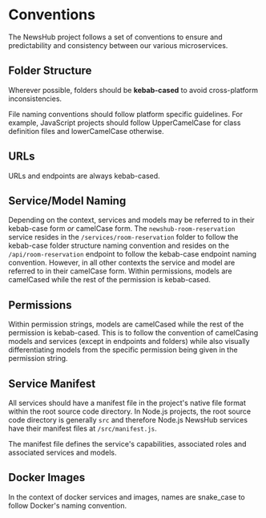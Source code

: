 # Conventions

The NewsHub project follows a set of conventions to ensure and predictability and consistency between our various microservices.

## Folder Structure

Wherever possible, folders should be **kebab-cased** to avoid cross-platform inconsistencies.

File naming conventions should follow platform specific guidelines. For example, JavaScript projects should follow UpperCamelCase for class definition files and lowerCamelCase otherwise.

## URLs

URLs and endpoints are always kebab-cased.

## Service/Model Naming

Depending on the context, services and models may be referred to in their kebab-case form *or* camelCase form. The `newshub-room-reservation` service resides in the `/services/room-reservation` folder to follow the kebab-case folder structure naming convention and resides on the `/api/room-reservation` endpoint to follow the kebab-case endpoint naming convention. However, in all other contexts the service and model are referred to in their camelCase form. Within permissions, models are camelCased while the rest of the permission is kebab-cased. 

## Permissions

Within permission strings, models are camelCased while the rest of the permission is kebab-cased. This is to follow the convention of camelCasing models and services (except in endpoints and folders) while also visually differentiating models from the specific permission being given in the permission string.

## Service Manifest

All services should have a manifest file in the project's native file format within the root source code directory. In Node.js projects, the root source code directory is generally `src` and therefore Node.js NewsHub services have their manifest files at `/src/manifest.js`.

The manifest file defines the service's capabilities, associated roles and associated services and models.

## Docker Images

In the context of docker services and images, names are snake_case to follow Docker's naming convention.
